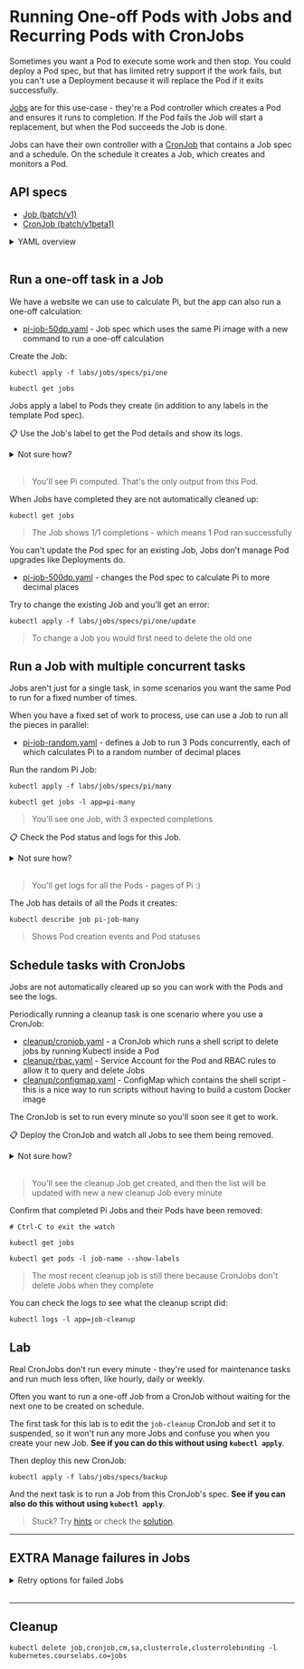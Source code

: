 # Running One-off Pods with Jobs and Recurring Pods with CronJobs

Sometimes you want a Pod to execute some work and then stop. You could deploy a Pod spec, but that has limited retry support if the work fails, but you can't use a Deployment because it will replace the Pod if it exits successfully.

[Jobs](https://kubernetes.io/docs/concepts/workloads/controllers/job/) are for this use-case - they're a Pod controller which creates a Pod and ensures it runs to completion. If the Pod fails the Job will start a replacement, but when the Pod succeeds the Job is done.

Jobs can have their own controller with a [CronJob](https://kubernetes.io/docs/concepts/workloads/controllers/cron-jobs/) that contains a Job spec and a schedule. On the schedule it creates a Job, which creates and monitors a Pod.

## API specs

- [Job (batch/v1)](https://kubernetes.io/docs/reference/generated/kubernetes-api/v1.20/#job-v1-batch)
- [CronJob (batch/v1beta1)](https://kubernetes.io/docs/reference/generated/kubernetes-api/v1.20/#cronjob-v1beta1-batch)

<details>
  <summary>YAML overview</summary>

The simplest Job spec just has metadata and a template with a standard Pod spec:

```
apiVersion: batch/v1
kind: Job
metadata:
  name: pi-job  
spec:
  template:
    spec:
      containers:
        - # container spec
      restartPolicy: Never
```

- `template.spec` - a Pod spec which can include volumes, configuration and everything else in a normal Pod
- `restartPolicy` - the default Pod restart policy is `Always` which is not allowed for Jobs; you must specify `Never` or `OnFailure`

CronJobs wrap the Job spec, adding a schedule in the form of a *nix [cron expression](https://www.baeldung.com/cron-expressions):

```
apiVersion: batch/v1beta1
kind: CronJob
metadata:
  name: db-backup
spec:
  schedule: "0 9 * * *"
  concurrencyPolicy: Forbid
  jobTemplate:
    # job spec
```

- `apiVersion` - Kubernetes uses beta versions to indicate the API isn't final; [CronJobs will graduate to stable in Kubernetes 1.21](https://kubernetes.io/blog/2021/04/08/kubernetes-1-21-release-announcement/#cronjobs-graduate-to-stable)
- `schedule` - cron expression for when Jobs are to be created
- `concurrencyPolicy` - whether to `Allow` new Job(s) to be created when the previous scheduled Job is still runing, `Forbid` that or `Replace` the old Job with a new one

</details><br/>

## Run a one-off task in a Job

We have a website we can use to calculate Pi, but the app can also run a one-off calculation:

- [pi-job-50dp.yaml](specs/pi/one/pi-job-50dp.yaml) - Job spec which uses the same Pi image with a new command to run a one-off calculation

Create the Job:

```
kubectl apply -f labs/jobs/specs/pi/one

kubectl get jobs
```

Jobs apply a label to Pods they create (in addition to any labels in the template Pod spec).

📋 Use the Job's label to get the Pod details and show its logs.

<details>
  <summary>Not sure how?</summary>

```
kubectl get pods --show-labels 

kubectl get pods -l job-name=pi-job-one

kubectl logs -l job-name=pi-job-one
```

</details><br/>

> You'll see Pi computed. That's the only output from this Pod.

When Jobs have completed they are not automatically cleaned up:

```
kubectl get jobs
```

> The Job shows 1/1 completions - which means 1 Pod ran successfully 

You can't update the Pod spec for an existing Job, Jobs don't manage Pod upgrades like Deployments do.

- [pi-job-500dp.yaml](specs/pi/one/update/pi-job-500dp.yaml) - changes the Pod spec to calculate Pi to more decimal places

Try to change the existing Job and you'll get an error:

```
kubectl apply -f labs/jobs/specs/pi/one/update
```

> To change a Job you would first need to delete the old one

## Run a Job with multiple concurrent tasks

Jobs aren't just for a single task, in some scenarios you want the same Pod to run for a fixed number of times. 

When you have a fixed set of work to process, use can use a Job to run all the pieces in parallel:

- [pi-job-random.yaml](specs/pi/many/pi-job-random.yaml) - defines a Job to run 3 Pods concurrently, each of which calculates Pi to a random number of decimal places

Run the random Pi Job:

```
kubectl apply -f labs/jobs/specs/pi/many

kubectl get jobs -l app=pi-many
```

> You'll see one Job, with 3 expected completions

📋 Check the Pod status and logs for this Job.

<details>
  <summary>Not sure how?</summary>

```
kubectl get pods -l job-name=pi-job-many

kubectl logs -l job-name=pi-job-many
```

</details><br />

> You'll get logs for all the Pods - pages of Pi :)

The Job has details of all the Pods it creates:

```
kubectl describe job pi-job-many
```

> Shows Pod creation events and Pod statuses

## Schedule tasks with CronJobs

Jobs are not automatically cleared up so you can work with the Pods and see the logs.

Periodically running a cleanup task is one scenario where you use a CronJob:

- [cleanup/cronjob.yaml](specs/cleanup/cronjob.yaml) - a CronJob which runs a shell script to delete jobs by running Kubectl inside a Pod
- [cleanup/rbac.yaml](specs/cleanup/rbac.yaml) - Service Account for the Pod and RBAC rules to allow it to query and delete Jobs
- [cleanup/configmap.yaml](specs/cleanup/configmap.yaml) - ConfigMap which contains the shell script - this is a nice way to run scripts without having to build a custom Docker image

The CronJob is set to run every minute so you'll soon see it get to work.

📋 Deploy the CronJob and watch all Jobs to see them being removed.

<details>
  <summary>Not sure how?</summary>

```
kubectl apply -f labs/jobs/specs/cleanup

kubectl get cronjob

kubectl get jobs --watch
```

</details><br/>

> You'll see the cleanup Job get created, and then the list will be updated with new a new cleanup Job every minute

Confirm that completed Pi Jobs and their Pods have been removed:

```
# Ctrl-C to exit the watch

kubectl get jobs 

kubectl get pods -l job-name --show-labels
```

> The most recent cleanup job is still there because CronJobs don't delete Jobs when they complete

You can check the logs to see what the cleanup script did:

```
kubectl logs -l app=job-cleanup
```

## Lab

Real CronJobs don't run every minute - they're used for maintenance tasks and run much less often, like hourly, daily or weekly.

Often you want to run a one-off Job from a CronJob without waiting for the next one to be created on schedule.

The first task for this lab is to edit the `job-cleanup` CronJob and set it to suspended, so it won't run any more Jobs and confuse you when you create your new Job. **See if you can do this without using `kubectl apply`**.

Then deploy this new CronJob:

```
kubectl apply -f labs/jobs/specs/backup
```

And the next task is to run a Job from this CronJob's spec. **See if you can also do this without using `kubectl apply`**.

> Stuck? Try [hints](hints.md) or check the [solution](solution.md).

___


## **EXTRA** Manage failures in Jobs

<details>
  <summary>Retry options for failed Jobs</summary>

Background tasks in Jobs could run for a long time, and you need some control on how you handle failures. 

The first option is to allow Pod restarts, so if the container fails then a new container is started in the same Pod:

- [one-failing/pi-job.yaml](specs/pi/one-failing/pi-job.yaml) - a Job spec with a mistake in the container command; the restart policy is set so the Pod will restart when the container fails

Try this Job:

```
kubectl apply -f labs/jobs/specs/pi/one-failing

kubectl get jobs pi-job-one-failing
```

The Pod is created but the container will immediately exit, causing the Pod to restart:

```
kubectl get pods -l job-name=pi-job-one-failing --watch
```

> You'll see RunContainerError statuses & multiple restarts until the Pod goes into CrashLoopBackoff

You may not want a failing Pod to restart, and the Job can be set to create replacement Pods instead. This is good if a failure was caused by a problem on one node, because the replacement Pod could run on a different node:

- [pi-job-restart.yaml](specs/pi/one-failing/update/pi-job-restart.yaml) - sets the restart policy so the Pod never restarts, and sets a backoff limit in the Job so if the Pod fails the Job will try with new Pods up to 4 times

You can't update the existing Job, so you'll need to delete it first:

```
kubectl delete jobs pi-job-one-failing

kubectl apply -f labs/jobs/specs/pi/one-failing/update
```

Now when you watch the Pods you won't see the same Pod restarting, you'll see new Pods being created:

```
kubectl get pods -l job-name=pi-job-one-failing --watch
```

> You'll see ContainerCannotRun status, 0 restarts & by the end a total of 4 Pods

A side-effect of a Pod hitting `ContainerCannotRun` status is that you won't see any logs, and to find out why you'll need to describe the Pod:

```
kubectl logs -l job-name=pi-job-one-failing

kubectl describe pods -l job-name=pi-job-one-failing
```

> Just a typo in the command line...

</details><br/>

___

## Cleanup

```
kubectl delete job,cronjob,cm,sa,clusterrole,clusterrolebinding -l kubernetes.courselabs.co=jobs
```